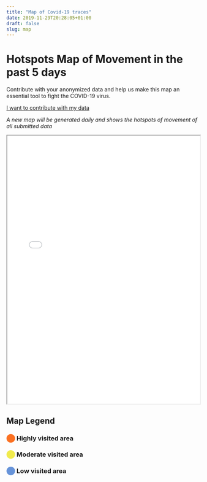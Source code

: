 ```yaml
---
title: "Map of Covid-19 traces"
date: 2019-11-29T20:28:05+01:00
draft: false
slug: map
---
```


# Hotspots Map of Movement in the past 5 days

<div class="contribution">

Contribute with your anonymized data and help us make this map an essential tool to fight the COVID-19 virus.

[I want to contribute with my data](/newcase)

</div>

*A new map will be generated daily and shows the hotspots of movement of all submitted data*

<iframe src="/map/heatmap.html" width="100%" height="700px"></iframe>


## Map Legend

### <span style="color:#fb7021">⬤</span> Highly visited area

### <span style="color:#f0ea4b">⬤</span> Moderate visited area

### <span style="color:#6693d9">⬤</span> Low visited area
